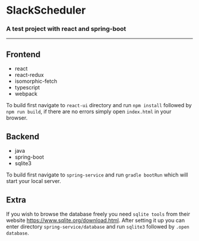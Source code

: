 # SlackScheduler

### A test project with react and spring-boot
<hr/>

## Frontend
- react
- react-redux
- isomorphic-fetch
- typescript
- webpack

To build first navigate to `react-ui` directory and run `npm install` 
followed by `npm run build`, if there are no errors simply open `index.html` in your browser.

## Backend
- java
- spring-boot
- sqlite3

To build first navigate to `spring-service` and run `gradle bootRun` which will start your local server.

## Extra
If you wish to browse the database freely you need `sqlite tools` from their website https://www.sqlite.org/download.html.
After setting it up you can enter directory `spring-service/database` and run `sqlite3` followed by `.open database`.
